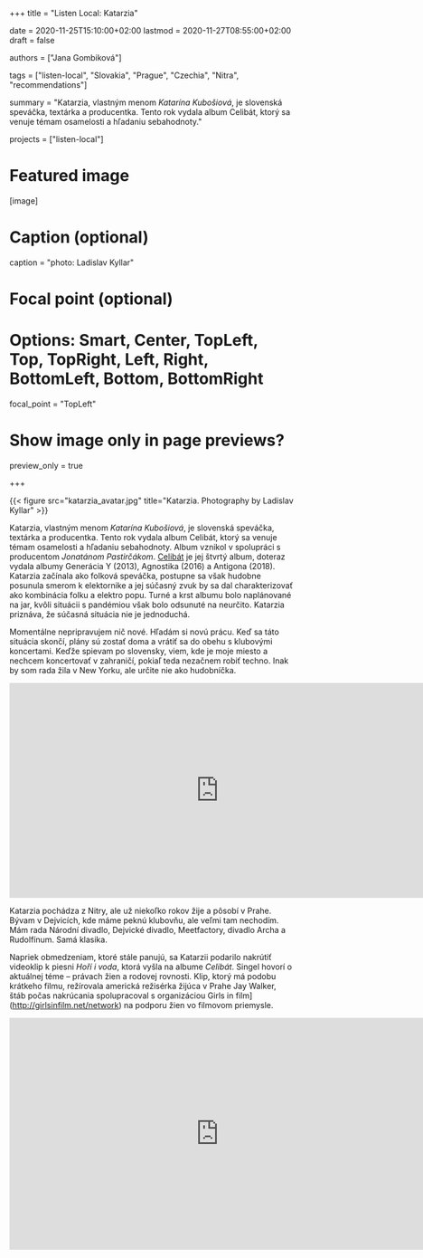 +++
title = "Listen Local: Katarzia"

date = 2020-11-25T15:10:00+02:00
lastmod = 2020-11-27T08:55:00+02:00
draft = false

authors = ["Jana Gombiková"]

tags = ["listen-local", "Slovakia", "Prague", "Czechia", "Nitra", "recommendations"]

summary = "Katarzia, vlastným menom  *Katarína Kubošiová*, je slovenská speváčka, textárka a producentka. Tento rok vydala album Celibát, ktorý sa venuje témam osamelosti a hľadaniu sebahodnoty."

projects = ["listen-local"]

# Featured image
[image]
  # Caption (optional)
  caption = "photo: Ladislav Kyllar"

  # Focal point (optional)
  # Options: Smart, Center, TopLeft, Top, TopRight, Left, Right, BottomLeft, Bottom, BottomRight
  focal_point = "TopLeft"

  # Show image only in page previews?
  preview_only = true

+++

{{< figure src="katarzia_avatar.jpg" title="Katarzia. Photography by Ladislav Kyllar" >}}

Katarzia, vlastným menom  *Katarína Kubošiová*, je slovenská speváčka, textárka a producentka. Tento rok vydala album Celibát, ktorý sa venuje témam osamelosti a hľadaniu sebahodnoty. Album vznikol v spolupráci s producentom *Jonatánom Pastirčákom*. [Celibát](https://www.slnkorecords.sk/en/katarzia/celibat) je jej štvrtý album, doteraz vydala albumy Generácia Y (2013), Agnostika (2016) a Antigona (2018). Katarzia začínala ako folková speváčka, postupne sa však hudobne posunula smerom k elektornike a jej súčasný zvuk by sa dal charakterizovať ako kombinácia folku a elektro popu. Turné a krst albumu bolo naplánované na jar, kvôli situácii s pandémiou však bolo odsunuté na neurčito. Katarzia priznáva, že súčasná situácia nie je jednoduchá.

Momentálne nepripravujem nič nové. Hľadám si novú prácu. Keď sa táto situácia skončí, plány sú zostať doma a vrátiť sa do obehu s klubovými koncertami. Keďže spievam po slovensky, viem, kde je moje miesto a nechcem koncertovať v zahraničí, pokiaľ teda nezačnem robiť techno. Inak by som rada žila v New Yorku, ale určite nie ako hudobníčka.

<iframe src="https://open.spotify.com/embed/artist/5EssQRYnIgCOcvPauVySR1" width="740" height="380" frameborder="0" allowtransparency="true" allow="encrypted-media"></iframe>

Katarzia pochádza z Nitry, ale už niekoľko rokov žije a pôsobí v Prahe. 
Bývam v Dejvicích, kde máme peknú klubovňu, ale veľmi tam nechodím. Mám rada Národní divadlo, Dejvické divadlo, Meetfactory, divadlo Archa a Rudolfínum. Samá klasika.

Napriek obmedzeniam, ktoré stále panujú, sa Katarzii podarilo nakrútiť videoklip k piesni *Hoří i voda*, ktorá vyšla na albume *Celibát*. Singel hovorí o aktuálnej téme – právach žien a rodovej rovnosti. Klip, ktorý má podobu krátkeho filmu, režírovala americká režisérka žijúca v Prahe Jay Walker, štáb počas nakrúcania spolupracoval s organizáciou Girls in film](http://girlsinfilm.net/network) na podporu žien vo filmovom priemysle.

<iframe width="740" height="410" src="https://www.youtube.com/embed/xVPDZEa0wjU" frameborder="0" allow="accelerometer; autoplay; clipboard-write; encrypted-media; gyroscope; picture-in-picture" allowfullscreen></iframe>
